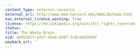 ```yaml
---
content_type: external-resource
external_url: http://www.med.harvard.edu/AANLIB/home.html
has_external_license_warning: true
license: https://en.wikipedia.org/wiki/All_rights_reserved
status: ''
title: The Whole Brain
uid: ab952a7f-a2e7-42e8-826f-3cdca6d1b49f
wayback_url: ''
---
```

